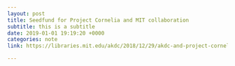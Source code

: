 ```yaml
---
layout: post
title: Seedfund for Project Cornelia and MIT collaboration
subtitle: this is a subtitle
date: 2019-01-01 19:19:20 +0000
categories: note
link: https://libraries.mit.edu/akdc/2018/12/29/akdc-and-project-cornelia-receive-grant-to-develop-layercake/

---
```

